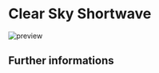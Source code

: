 # Clear Sky Shortwave

![preview](${base_url}/meteosuise/Radiation/Clear_Sky_Shortwave/Clear_Sky_Shortwave.png)

## Further informations
